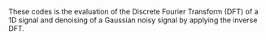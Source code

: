 These codes is the evaluation of the Discrete Fourier Transform (DFT) of a 1D signal and denoising of a Gaussian noisy signal by applying the inverse DFT.

